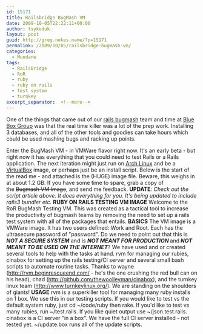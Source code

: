```yaml
---
id: 15171
title: Railsbridge BugMash VM
date: 2009-10-05T22:22:11+00:00
author: tsykoduk
layout: post
guid: http://greg.nokes.name/?p=15171
permalink: /2009/10/05/railsbridge-bugmash-vm/
categories:
  - Mundane
tags:
  - RailsBridge
  - RoR
  - ruby
  - ruby on rails
  - test system
  - turnkey
excerpt_separator:  <!--more-->
---
```

One of the things that came out of our <a href="http://wiki.railsbridge.org/projects/railsbridge/wiki/BugMash">rails bugmash</a> team and time at <a href="http://blueboxgrp.com">Blue Box Group</a> was that the real time killer was a lot of the prep work. Installing 3 databases, and all of the other tools and goodies can take hours which could be used mashing bugs and racking up points.
<!--more-->
Enter the BugMash VM - in VMWare flavor right now. It's an early beta - but right now it has everything that you could need to test Rails or a Rails application.
The next iteration might just run on <a href="http://www.archlinux.org/">Arch Linux</a> and be a <a href="http://www.virtualbox.org/">VirtualBox</a> image, or perhaps just be an install script.
Below is the start of the read me - and attached is the (HUGE) image file. Beware, this weighs in at about 1.2 GB. If you have some time to spare, grab a copy of the <del datetime="2010-04-16T04:31:13+00:00">Bugmash VM Image</del>, and send me feedback.
<strong>UPDATE</strong><em>: Check out the script article above. It does everything for you. It's being updated to include rails3 bundler etc.</em>
<strong>RUBY ON RAILS TESTING VM IMAGE</strong>
Welcome to the RoR BugMash Testing VM. This was created as a tactical tool to increase the productivity of bugmash teams by removing the need to set up a rails test system with all of the packages that entails.
<strong>BASICS</strong>
The VM image is a VMWare image. It has two users defined: Work and Root. Each has the ultrasecure password of "password".
Do we need to point out that this is <strong><em>NOT A SECURE SYSTEM</em></strong> and is <strong><em>NOT MEANT FOR PRODUCTION <span style="font-weight: normal;"><span style="font-style: normal;">and</span></span></em><em> NOT MEANT TO BE USED ON THE INTERNET</em><span style="font-weight: normal;">?</span></strong>
We have used and or created several tools to help with the tasks at hand. rvm for managing our rubies, cinabox for setting up the rails testing/CI server and several small bash scripts to automate routine tasks. Thanks to wayne (<a href="http://rvm.beginrescueend.com/">http://rvm.beginrescueend.com/</a> - he's the one crushing the red bull can on his head), chad (<a href="http://github.com/thewoolleyman/cinabox">http://github.com/thewoolleyman/cinabox</a>), and the turnkey linux team (<a href="http://www.turnkeylinux.org/">http://www.turnkeylinux.org/</a>). We are standing on the shoulders of giants!
<strong>USAGE</strong>
rvm is a superkiller tool for managing many ruby installs on 1 box. We use this in our testing scripts. If you would like to test vs the default system ruby, just cd ~/code/ruby then rake. If you'd like to test vs many rubies, run ~/test.rails. If you like quiet output use ~/json.test.rails.
cinabox is a CI server "in a box". We have the full CI server installed - not tested yet.
~/update.box runs all of the update scripts.